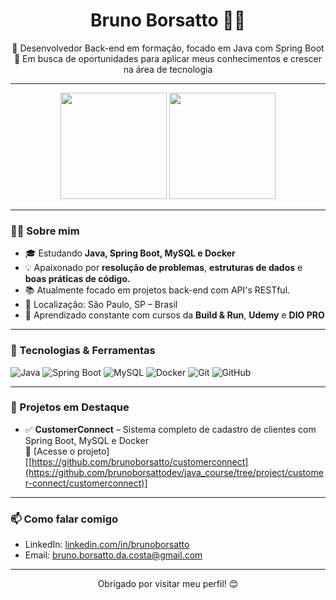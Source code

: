 <h1 align="center">Bruno Borsatto 🧑‍💻</h1>

<p align="center">
  🚀 Desenvolvedor Back-end em formação, focado em Java com Spring Boot <br/>
  🎯 Em busca de oportunidades para aplicar meus conhecimentos e crescer na área de tecnologia
</p>

-----
<p align="center">
  <img height="170" src="https://github-readme-stats.vercel.app/api?username=brunoborsattodev&show_icons=true&theme=radical" />
  <img height="170" src="https://github-readme-stats.vercel.app/api/top-langs/?username=brunoborsattodev&layout=compact&theme=radical" />
</p>

------

### 🧑‍💻 Sobre mim

- 🎓 Estudando **Java, Spring Boot, MySQL e Docker**
- 💡 Apaixonado por **resolução de problemas**, **estruturas de dados** e **boas práticas de código.**
- 📚 Atualmente focado em projetos back-end com API's RESTful.
- 📌 Localização: São Paulo, SP – Brasil
- 🌱 Aprendizado constante com cursos da **Build & Run**, **Udemy** e **DIO PRO**

---

### 💼 Tecnologias & Ferramentas

![Java](https://img.shields.io/badge/-Java-007396?style=flat&logo=java&logoColor=white)
![Spring Boot](https://img.shields.io/badge/-Spring%20Boot-6DB33F?style=flat&logo=spring-boot&logoColor=white)
![MySQL](https://img.shields.io/badge/-MySQL-4479A1?style=flat&logo=mysql&logoColor=white)
![Docker](https://img.shields.io/badge/-Docker-2496ED?style=flat&logo=docker&logoColor=white)
![Git](https://img.shields.io/badge/-Git-F05032?style=flat&logo=git&logoColor=white)
![GitHub](https://img.shields.io/badge/-GitHub-181717?style=flat&logo=github&logoColor=white)

---

### 📂 Projetos em Destaque

- ✅ **CustomerConnect** – Sistema completo de cadastro de clientes com Spring Boot, MySQL e Docker  
  🔗 [Acesse o projeto][[https://github.com/brunoborsatto/customerconnect](https://github.com/brunoborsattodev/java_course/tree/project/customer-connect/customerconnect)]

---

### 📫 Como falar comigo

- LinkedIn: [linkedin.com/in/brunoborsatto](https://www.linkedin.com/in/brunoborsatto/)
- Email: bruno.borsatto.da.costa@gmail.com

---

<p align="center">
  Obrigado por visitar meu perfil! 😊
</p>
